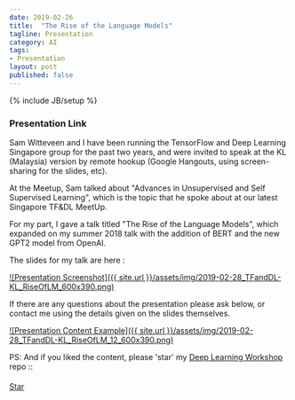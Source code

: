 ```yaml
---
date: 2019-02-26
title:  "The Rise of the Language Models"
tagline: Presentation
category: AI
tags:
- Presentation
layout: post
published: false 
---
```

{% include JB/setup %}



### Presentation Link

Sam Witteveen and I have been running the TensorFlow and Deep Learning Singapore group for the past two years, and were invited
to speak at the KL (Malaysia) version by remote hookup (Google Hangouts, using screen-sharing for the slides, etc).

At the Meetup, Sam talked about "Advances in Unsupervised and Self Supervised Learning", which
is the topic that he spoke about at our latest Singapore TF&amp;DL MeetUp.

For my part, I gave a talk titled "The Rise of the Language Models", which 
expanded on my summer 2018 talk with the addition of BERT and the new GPT2 model from OpenAI.

The slides for my talk are here :

<a href="http://redcatlabs.com/2019-02-28_TFandDL-KL_RiseOfLM/" target="_blank">
![Presentation Screenshot]({{ site.url }}/assets/img/2019-02-28_TFandDL-KL_RiseOfLM_600x390.png)
</a>

If there are any questions about the presentation please ask below, 
or contact me using the details given on the slides themselves.

<a href="http://redcatlabs.com/2019-02-28_TFandDL-KL_RiseOfLM/#/12" target="_blank">
![Presentation Content Example]({{ site.url }}/assets/img/2019-02-28_TFandDL-KL_RiseOfLM_12_600x390.png)
</a>


PS:  And if you liked the content, please 'star' my <a href="https://github.com/mdda/deep-learning-workshop" target="_blank">Deep Learning Workshop</a> repo ::
<!-- From :: https://buttons.github.io/ -->
<!-- Place this tag where you want the button to render. -->
<span style="position:relative;top:5px;">
<a aria-label="Star mdda/deep-learning-workshop on GitHub" data-count-aria-label="# stargazers on GitHub" data-count-api="/repos/mdda/deep-learning-workshop#stargazers_count" data-count-href="/mdda/deep-learning-workshop/stargazers" data-icon="octicon-star" href="https://github.com/mdda/deep-learning-workshop" class="github-button">Star</a>
<!-- Place this tag right after the last button or just before your close body tag. -->
<script async defer id="github-bjs" src="https://buttons.github.io/buttons.js"></script>
</span>

